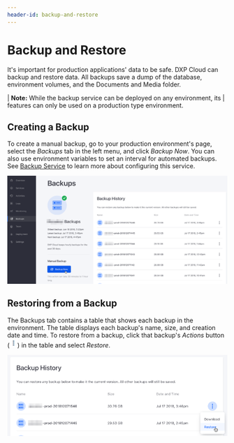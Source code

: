 ```yaml
---
header-id: backup-and-restore
---
```


# Backup and Restore

It's important for production applications' data to be safe. DXP Cloud can 
backup and restore data. All backups save a dump of the database, environment 
volumes, and the Documents and Media folder. 

| **Note:** While the backup service can be deployed on any environment, its 
| features can only be used on a production type environment. 

## Creating a Backup

To create a manual backup, go to your production environment's page, select the 
*Backups* tab in the left menu, and click *Backup Now*. You can also use 
environment variables to set an interval for automated backups. See 
[Backup Service](/docs/-/knowledge_base/dxp-cloud/backup-service) 
to learn more about configuring this service. 

![Figure 1: You can create backups in DXP Cloud.](../../images/backups.png)

## Restoring from a Backup

The Backups tab contains a table that shows each backup in the environment. The 
table displays each backup's name, size, and creation date and time. To restore 
from a backup, click that backup's *Actions* button 
(![Actions](../../images/icon-actions.png)) 
in the table and select *Restore*. 

![Figure 2: You can restore from a backup in DXP Cloud.](../../images/backup-restore.png)
